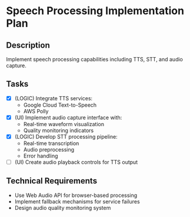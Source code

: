 # Speech Processing Implementation Plan

## Description
Implement speech processing capabilities including TTS, STT, and audio capture.

## Tasks
- [x] (LOGIC) Integrate TTS services:
  - Google Cloud Text-to-Speech
  - AWS Polly
- [x] (UI) Implement audio capture interface with:
  - Real-time waveform visualization
  - Quality monitoring indicators
- [x] (LOGIC) Develop STT processing pipeline:
  - Real-time transcription
  - Audio preprocessing
  - Error handling
- [ ] (UI) Create audio playback controls for TTS output

## Technical Requirements
- Use Web Audio API for browser-based processing
- Implement fallback mechanisms for service failures
- Design audio quality monitoring system